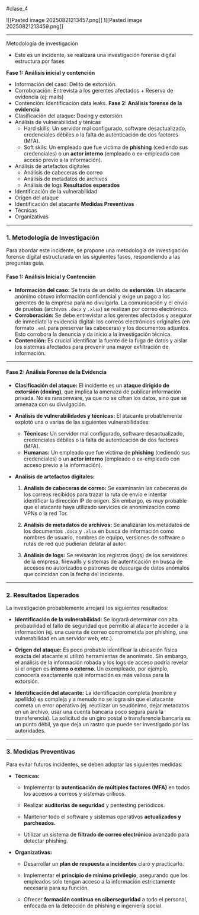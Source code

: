 #clase_4


![[Pasted image 20250821213457.png]]
![[Pasted image 20250821213459.png]]

---

Metodología de investigación
- Este es un incidente, se realizará una investigación forense digital estructura por fases

**Fase 1: Análisis inicial y contención**
- Información del caso: Delito de extorsión.
- Corroboración: Entrevista a los gerentes afectados + Reserva de evidencia (ej: mails)
- Contención: Identificación data leaks.
**Fase 2: Análisis forense de la evidencia**
- Clasificación del ataque: Doxing y extorsión.
- Análisis de vulnerabilidad y ténicas
	- Hard skills: Un servidor mal configurado, software desactualizado, credenciales débiles o la falta de autenticación de dos factores (MFA).
	- Soft skils: Un empleado que fue víctima de **phishing** (cediendo sus credenciales) o un **actor interno** (empleado o ex-empleado con acceso previo a la información).
- Análisis de artefactos digitales
	- Análisis de cabeceras de correo
	- Análisis de metadatos de archivos
	- Análisis de logs
**Resultados esperados**
- Identificación de la vulnerabilidad
- Origen del ataque
- Identificación del atacante
**Medidas Preventivas**
- Técnicas
- Organizativas


---



### 1. Metodología de Investigación

Para abordar este incidente, se propone una metodología de investigación forense digital estructurada en las siguientes fases, respondiendo a las preguntas guía.

#### **Fase 1: Análisis Inicial y Contención**

- **Información del caso:** Se trata de un delito de **extorsión**. Un atacante anónimo obtuvo información confidencial y exige un pago a los gerentes de la empresa para no divulgarla. La comunicación y el envío de pruebas (archivos `.docx` y `.xlsx`) se realizan por correo electrónico.
- **Corroboración:** Se debe entrevistar a los gerentes afectados y asegurar de inmediato la evidencia digital: los correos electrónicos originales (en formato `.eml` para preservar las cabeceras) y los documentos adjuntos. Esto corrobora la denuncia y da inicio a la investigación técnica.
- **Contención:** Es crucial identificar la fuente de la fuga de datos y aislar los sistemas afectados para prevenir una mayor exfiltración de información.

---
#### **Fase 2: Análisis Forense de la Evidencia**

- **Clasificación del ataque:** El incidente es un **ataque dirigido de extorsión (doxing)**, que implica la amenaza de publicar información privada. No es ransomware, ya que no se cifran los datos, sino que se amenaza con su divulgación.
- **Análisis de vulnerabilidades y técnicas:** El atacante probablemente explotó una o varias de las siguientes vulnerabilidades:
    - **Técnicas:** Un servidor mal configurado, software desactualizado, credenciales débiles o la falta de autenticación de dos factores (MFA).
    - **Humanas:** Un empleado que fue víctima de **phishing** (cediendo sus credenciales) o un **actor interno** (empleado o ex-empleado con acceso previo a la información).
- **Análisis de artefactos digitales:**
    
    1. **Análisis de cabeceras de correo:** Se examinarán las cabeceras de los correos recibidos para trazar la ruta de envío e intentar identificar la dirección IP de origen. Sin embargo, es muy probable que el atacante haya utilizado servicios de anonimización como VPNs o la red Tor.
        
    2. **Análisis de metadatos de archivos:** Se analizarán los metadatos de los documentos `.docx` y `.xlsx` en busca de información como nombres de usuario, nombres de equipo, versiones de software o rutas de red que pudieran delatar al autor.
        
    3. **Análisis de logs:** Se revisarán los registros (logs) de los servidores de la empresa, firewalls y sistemas de autenticación en busca de accesos no autorizados o patrones de descarga de datos anómalos que coincidan con la fecha del incidente.
        

---

### 2. Resultados Esperados

La investigación probablemente arrojará los siguientes resultados:

- **Identificación de la vulnerabilidad:** Se logrará determinar con alta probabilidad el fallo de seguridad que permitió al atacante acceder a la información (ej. una cuenta de correo comprometida por phishing, una vulnerabilidad en un servidor web, etc.).
    
- **Origen del ataque:** Es poco probable identificar la ubicación física exacta del atacante si utilizó herramientas de anonimato. Sin embargo, el análisis de la información robada y los logs de acceso podría revelar si el origen es **interno o externo**. Un exempleado, por ejemplo, conocería exactamente qué información es más valiosa para la extorsión.
    
- **Identificación del atacante:** La identificación completa (nombre y apellido) es compleja y a menudo no se logra sin que el atacante cometa un error operativo (ej. reutilizar un seudónimo, dejar metadatos en un archivo, usar una cuenta bancaria poco segura para la transferencia). La solicitud de un giro postal o transferencia bancaria es un punto débil, ya que deja un rastro que puede ser investigado por las autoridades.
    

---

### 3. Medidas Preventivas

Para evitar futuros incidentes, se deben adoptar las siguientes medidas:

- **Técnicas:**
    
    - Implementar la **autenticación de múltiples factores (MFA)** en todos los accesos a correos y sistemas críticos.
        
    - Realizar **auditorías de seguridad** y pentesting periódicos.
        
    - Mantener todo el software y sistemas operativos **actualizados y parcheados**.
        
    - Utilizar un sistema de **filtrado de correo electrónico** avanzado para detectar phishing.
        
- **Organizativas:**
    
    - Desarrollar un **plan de respuesta a incidentes** claro y practicarlo.
        
    - Implementar el **principio de mínimo privilegio**, asegurando que los empleados solo tengan acceso a la información estrictamente necesaria para su función.
        
    - Ofrecer **formación continua en ciberseguridad** a todo el personal, enfocada en la detección de phishing e ingeniería social.